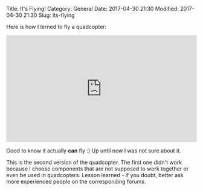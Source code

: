 Title: It's Flying!
Category: General
Date: 2017-04-30 21:30
Modified: 2017-04-30 21:30
Slug: its-flying

Here is how I lerned to fly a quadcopter:

<div style="position:relative;height:0;padding-bottom:56.25%"><iframe src="https://www.youtube.com/embed/wZSfcD3hiRQ?ecver=2" width="640" height="360" frameborder="0" style="position:absolute;width:100%;height:100%;left:0" allowfullscreen></iframe></div>

Good to know it actually **can** fly :) Up until now I was not sure about it.

This is the second version of the quadcopter. The first one didn't work because
I choose components that are not supposed to work together or even be used in
quadcopters. Lesson learned - if you doubt, better ask more experienced people
on the corresponding forums.
